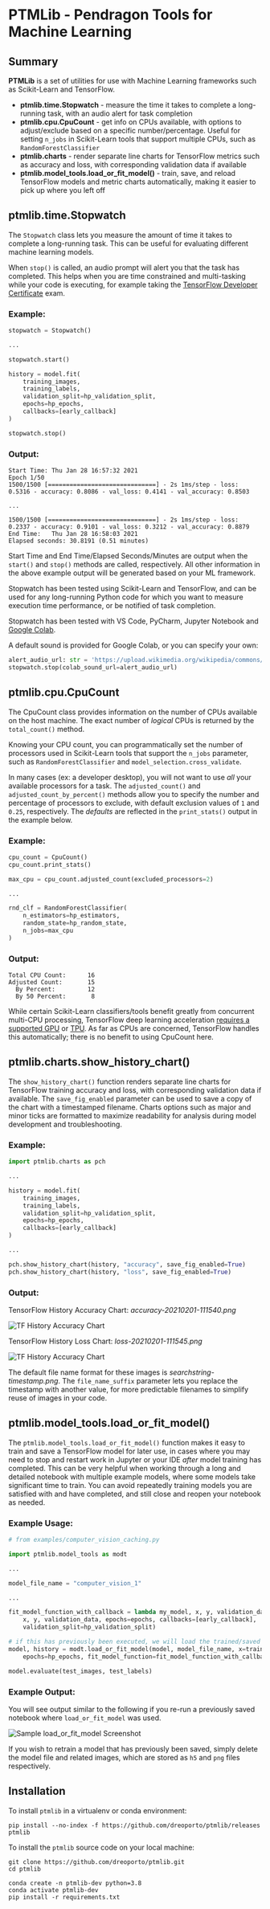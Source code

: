 # PTMLib - Pendragon Tools for Machine Learning

## Summary

**PTMLib** is a set of utilities for use with Machine Learning frameworks such as Scikit-Learn and TensorFlow.

- **ptmlib.time.Stopwatch** - measure the time it takes to complete a long-running task, with an audio alert for task completion
- **ptmlib.cpu.CpuCount** - get info on CPUs available, with options to adjust/exclude based on a specific number/percentage.  Useful for setting `n_jobs` in Scikit-Learn tools that support multiple CPUs, such as `RandomForestClassifier`
- **ptmlib.charts** - render separate line charts for TensorFlow metrics such as accuracy and loss, with corresponding validation data if available
- **ptmlib.model_tools.load_or_fit_model()** - train, save, and reload TensorFlow models and metric charts automatically, making it easier to pick up where you left off

## ptmlib.time.Stopwatch

The `Stopwatch` class lets you measure the amount of time it takes to complete a long-running task. This can be useful for evaluating different machine learning models.

When `stop()` is called, an audio prompt will alert you that the task has completed. This helps when you are time constrained and multi-tasking while your code is executing, for example taking the [TensorFlow Developer Certificate](https://www.tensorflow.org/certificate) exam.

### Example:

```python
stopwatch = Stopwatch()

...

stopwatch.start()

history = model.fit(
    training_images,
    training_labels,
    validation_split=hp_validation_split,
    epochs=hp_epochs,
    callbacks=[early_callback]
)

stopwatch.stop()
```

### Output:

```
Start Time: Thu Jan 28 16:57:32 2021
Epoch 1/50
1500/1500 [==============================] - 2s 1ms/step - loss: 0.5316 - accuracy: 0.8086 - val_loss: 0.4141 - val_accuracy: 0.8503

...

1500/1500 [==============================] - 2s 1ms/step - loss: 0.2337 - accuracy: 0.9101 - val_loss: 0.3212 - val_accuracy: 0.8879
End Time:   Thu Jan 28 16:58:03 2021
Elapsed seconds: 30.8191 (0.51 minutes)
```

Start Time and End Time/Elapsed Seconds/Minutes are output when the `start()` and `stop()` methods are called, respectively.  All other information in the above example output will be generated based on your ML framework.  

Stopwatch has been tested using Scikit-Learn and TensorFlow, and can be used for any long-running Python code for which you want to measure execution time performance, or be notified of task completion.

Stopwatch has been tested with VS Code, PyCharm, Jupyter Notebook and [Google Colab](https://colab.research.google.com).

A default sound is provided for Google Colab, or you can specify your own:

```python
alert_audio_url: str = 'https://upload.wikimedia.org/wikipedia/commons/0/09/Do-Re-Tone.ogg'
stopwatch.stop(colab_sound_url=alert_audio_url)
```

## ptmlib.cpu.CpuCount

The CpuCount class provides information on the number of CPUs available on the host machine.  The exact number of *logical* CPUs is returned by the `total_count()` method.

Knowing your CPU count, you can programmatically set the number of processors used in Scikit-Learn tools that support the `n_jobs` parameter, such as `RandomForestClassifier` and `model_selection.cross_validate`.

In many cases (ex: a developer desktop), you will not want to use *all* your available processors for a task.  The `adjusted_count()` and `adjusted_count_by_percent()` methods allow you to specify the number and percentage of processors to exclude, with default exclusion values of `1` and `0.25`, respectively.  The *defaults* are reflected in the `print_stats()` output in the example below.

### Example:

```python
cpu_count = CpuCount()
cpu_count.print_stats()

max_cpu = cpu_count.adjusted_count(excluded_processors=2)

...

rnd_clf = RandomForestClassifier(
    n_estimators=hp_estimators, 
    random_state=hp_random_state, 
    n_jobs=max_cpu
)
```

### Output:
```
Total CPU Count:      16
Adjusted Count:       15
  By Percent:         12
  By 50 Percent:       8
```

While certain Scikit-Learn classifiers/tools benefit greatly from concurrent multi-CPU processing,  TensorFlow deep learning acceleration [requires a supported GPU](https://www.tensorflow.org/install/gpu) or [TPU](https://cloud.google.com/tpu).  As far as CPUs are concerned, TensorFlow handles this automatically; there is no benefit to using CpuCount here.

## ptmlib.charts.show_history_chart()

The `show_history_chart()` function renders separate line charts for TensorFlow training accuracy and loss, with corresponding validation data if available.  The `save_fig_enabled` parameter can be used to save a copy of the chart with a timestamped filename.  Charts options such as major and minor ticks are formatted to maximize readability for analysis during model development and troubleshooting.

### Example:

```python
import ptmlib.charts as pch

...

history = model.fit(
    training_images,
    training_labels,
    validation_split=hp_validation_split,
    epochs=hp_epochs,
    callbacks=[early_callback]
)

...

pch.show_history_chart(history, "accuracy", save_fig_enabled=True)
pch.show_history_chart(history, "loss", save_fig_enabled=True)
```

### Output:

TensorFlow History Accuracy Chart: *accuracy-20210201-111540.png*

![TF History Accuracy Chart](ptmlib/examples/accuracy-20210201-111540.png)

TensorFlow History Loss Chart: *loss-20210201-111545.png*

![TF History Accuracy Chart](ptmlib/examples/loss-20210201-111545.png)

The default file name format for these images is *searchstring-timestamp.png*.  The `file_name_suffix` parameter lets you replace the timestamp with another value, for more predictable filenames to simplify reuse of images in your code.

## ptmlib.model_tools.load_or_fit_model()

The `ptmlib.model_tools.load_or_fit_model()` function makes it easy to train and save a TensorFlow model for later use, in cases where you may need to stop and restart work in Jupyter or your IDE *after* model training has completed.  This can be very helpful when working through a long and detailed notebook with multiple example models, where some models take significant time to train.  You can avoid repeatedly training models you are satisfied with and have completed, and still close and reopen your notebook as needed.

### Example Usage:

```python
# from examples/computer_vision_caching.py

import ptmlib.model_tools as modt

...

model_file_name = "computer_vision_1"

...

fit_model_function_with_callback = lambda my_model, x, y, validation_data, epochs: my_model.fit(
    x, y, validation_data, epochs=epochs, callbacks=[early_callback], 
    validation_split=hp_validation_split)

# if this has previously been executed, we will load the trained/saved model 
model, history = modt.load_or_fit_model(model, model_file_name, x=training_images, y=training_labels,
    epochs=hp_epochs, fit_model_function=fit_model_function_with_callback, metrics=["accuracy"])

model.evaluate(test_images, test_labels)
```

### Example Output:

You will see output similar to the following if you re-run a previously saved notebook where `load_or_fit_model` was used.

![Sample load_or_fit_model Screenshot](ptmlib/media/load_or_fit_model_screenshot.png)

If you wish to retrain a model that has previously been saved, simply delete the model file and related images, which are stored as `h5` and `png` files respectively.

## Installation

To install `ptmlib` in a virtualenv or conda environment:

```
pip install --no-index -f https://github.com/dreoporto/ptmlib/releases ptmlib
```

To install the `ptmlib` source code on your local machine:
```
git clone https://github.com/dreoporto/ptmlib.git
cd ptmlib

conda create -n ptmlib-dev python=3.8
conda activate ptmlib-dev
pip install -r requirements.txt
```
